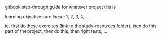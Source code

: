 gitbook step-through guide for whatever project this is

learning objectives are these:  1, 2, 3, 4, ...

ie. first do these exercises (link to the study-resources folder), then do this part of the project, then do this, then right tests, ...

